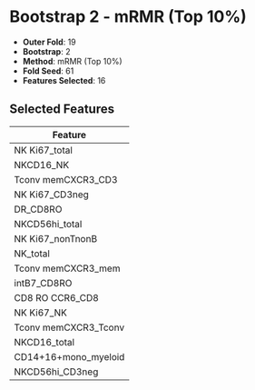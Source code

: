 # Bootstrap 2 - mRMR (Top 10%)

- **Outer Fold**: 19
- **Bootstrap**: 2
- **Method**: mRMR (Top 10%)
- **Fold Seed**: 61
- **Features Selected**: 16

## Selected Features

| Feature |
|---------|
| NK Ki67_total |
| NKCD16_NK |
| Tconv memCXCR3_CD3 |
| NK Ki67_CD3neg |
| DR_CD8RO |
| NKCD56hi_total |
| NK Ki67_nonTnonB |
| NK_total |
| Tconv memCXCR3_mem |
| intB7_CD8RO |
| CD8 RO CCR6_CD8 |
| NK Ki67_NK |
| Tconv memCXCR3_Tconv |
| NKCD16_total |
| CD14+16+mono_myeloid |
| NKCD56hi_CD3neg |
